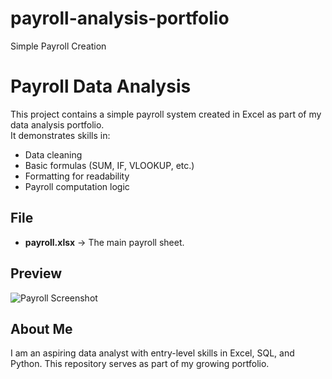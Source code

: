 # payroll-analysis-portfolio
Simple Payroll Creation

# Payroll Data Analysis

This project contains a simple payroll system created in Excel as part of my data analysis portfolio.  
It demonstrates skills in:
- Data cleaning
- Basic formulas (SUM, IF, VLOOKUP, etc.)
- Formatting for readability
- Payroll computation logic

## File
- **payroll.xlsx** → The main payroll sheet.

## Preview
![Payroll Screenshot](screenshot.png)

## About Me
I am an aspiring data analyst with entry-level skills in Excel, SQL, and Python. This repository serves as part of my growing portfolio.
